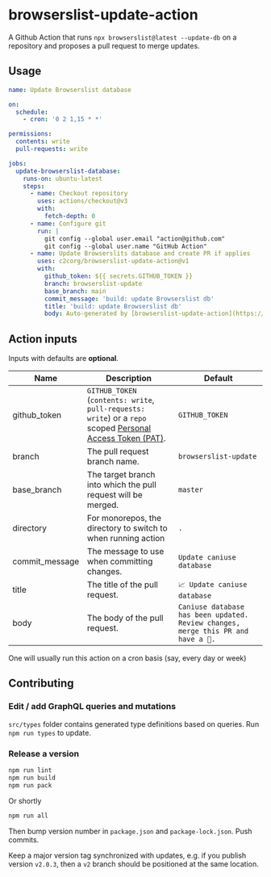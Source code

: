 # browserslist-update-action

A Github Action that runs `npx browserslist@latest --update-db` on a repository and proposes a pull request to merge updates.

## Usage

```yaml
name: Update Browserslist database

on:
  schedule:
    - cron: '0 2 1,15 * *'

permissions:
  contents: write
  pull-requests: write

jobs:
  update-browserslist-database:
    runs-on: ubuntu-latest
    steps:
      - name: Checkout repository
        uses: actions/checkout@v3
        with:
          fetch-depth: 0
      - name: Configure git
        run: |
          git config --global user.email "action@github.com"
          git config --global user.name "GitHub Action"
      - name: Update Browserslits database and create PR if applies
        uses: c2corg/browserslist-update-action@v1
        with:
          github_token: ${{ secrets.GITHUB_TOKEN }}
          branch: browserslist-update
          base_branch: main
          commit_message: 'build: update Browserslist db'
          title: 'build: update Browserslist db'
          body: Auto-generated by [browserslist-update-action](https://github.com/c2corg/browserslist-update-action/)
```

## Action inputs

Inputs with defaults are **optional**.

| Name           | Description                                                                                                                                                                                               | Default                                                                           |
| -------------- | --------------------------------------------------------------------------------------------------------------------------------------------------------------------------------------------------------- | --------------------------------------------------------------------------------- |
| github_token   | `GITHUB_TOKEN` (`contents: write`, `pull-requests: write`) or a `repo` scoped [Personal Access Token (PAT)](https://docs.github.com/en/github/authenticating-to-github/creating-a-personal-access-token). | `GITHUB_TOKEN`                                                                    |
| branch         | The pull request branch name.                                                                                                                                                                             | `browserslist-update`                                                             |
| base_branch    | The target branch into which the pull request will be merged.                                                                                                                                             | `master`                                                                          |
| directory      | For monorepos, the directory to switch to when running action                                                                                                                                             | `.`                                                                               |
| commit_message | The message to use when committing changes.                                                                                                                                                               | `Update caniuse database`                                                         |
| title          | The title of the pull request.                                                                                                                                                                            | `📈 Update caniuse database`                                                      |
| body           | The body of the pull request.                                                                                                                                                                             | `Caniuse database has been updated. Review changes, merge this PR and have a 🍺.` |

One will usually run this action on a cron basis (say, every day or week)

## Contributing

### Edit / add GraphQL queries and mutations

`src/types` folder contains generated type definitions based on queries. Run `npm run types` to update.

### Release a version

```sh
npm run lint
npm run build
npm run pack
```

Or shortly

```sh
npm run all
```

Then bump version number in `package.json` and `package-lock.json`. Push commits.

Keep a major version tag synchronized with updates, e.g. if you publish version `v2.0.3`, then a `v2` branch should be positioned at the same location.

